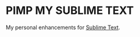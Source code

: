 PIMP MY SUBLIME TEXT
====================

My personal enhancements for [Sublime Text](http://www.sublimetext.com "Sublime Text").
